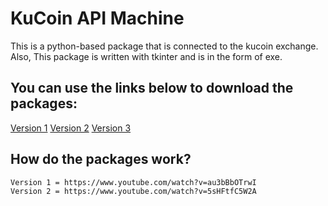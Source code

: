 # KuCoin API Machine

This is a python-based package that is connected to the kucoin exchange. Also, This package is written with tkinter and is in the form of exe.

## You can use the links below to download the packages:
[Version 1](https://terabox.com/s/1I-kIsBeMpDzoXoKjyvuhfw)
[Version 2](https://terabox.com/s/1Z2Zrcp7KNHmMn61M1PnVTA)
[Version 3](https://terabox.com/s/1oKSVtCXuzhUOJSFWKhJkvw)

## How do the packages work?
	Version 1 = https://www.youtube.com/watch?v=au3bBbOTrwI
	Version 2 = https://www.youtube.com/watch?v=5sHFtfC5W2A




